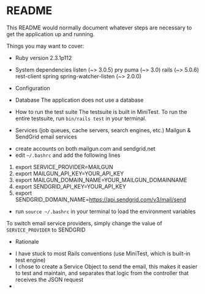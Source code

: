 # README

This README would normally document whatever steps are necessary to get the
application up and running.

Things you may want to cover:

* Ruby version
2.3.1p112

* System dependencies
listen (~> 3.0.5)
pry
puma (~> 3.0)
rails (~> 5.0.6)
rest-client
spring
spring-watcher-listen (~> 2.0.0)

* Configuration

* Database
The application does not use a database

* How to run the test suite
The testsuite is built in MiniTest. To run the entire testsuite, run `bin/rails test` in your terminal.

* Services (job queues, cache servers, search engines, etc.)
Mailgun & SendGrid email services
- create accounts on both mailgun.com and sendgrid.net
- edit `~/.bashrc` and add the following lines
1. export SERVICE_PROVIDER=MAILGUN
1. export MAILGUN_API_KEY=YOUR_API_KEY
1. export MAILGUN_DOMAIN_NAME=YOUR_MAILGUN_DOMAINNAME
1. export SENDGRID_API_KEY=YOUR_API_KEY
1. export SENDGRID_DOMAIN_NAME=https://api.sendgrid.com/v3/mail/send
- run `source ~/.bashrc` in your terminal to load the environment variables

To switch email service providers, simply change the value of `SERVICE_PROVIDER` to SENDGRID

* Rationale
- I have stuck to most Rails conventions (use MiniTest, which is built-in test engine)
- I chose to create a Service Object to send the email, this makes it easier to test and maintain, and separates that logic from the controller that receives the JSON request
- 
